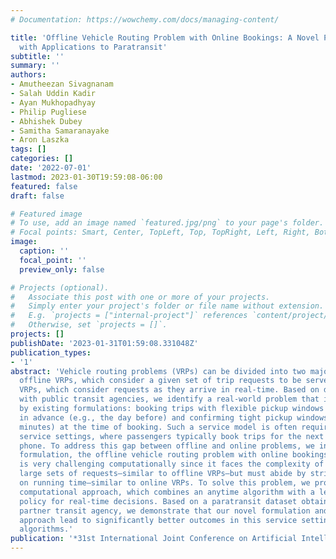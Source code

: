 ```yaml
---
# Documentation: https://wowchemy.com/docs/managing-content/

title: 'Offline Vehicle Routing Problem with Online Bookings: A Novel Problem Formulation
  with Applications to Paratransit'
subtitle: ''
summary: ''
authors:
- Amutheezan Sivagnanam
- Salah Uddin Kadir
- Ayan Mukhopadhyay
- Philip Pugliese
- Abhishek Dubey
- Samitha Samaranayake
- Aron Laszka
tags: []
categories: []
date: '2022-07-01'
lastmod: 2023-01-30T19:59:08-06:00
featured: false
draft: false

# Featured image
# To use, add an image named `featured.jpg/png` to your page's folder.
# Focal points: Smart, Center, TopLeft, Top, TopRight, Left, Right, BottomLeft, Bottom, BottomRight.
image:
  caption: ''
  focal_point: ''
  preview_only: false

# Projects (optional).
#   Associate this post with one or more of your projects.
#   Simply enter your project's folder or file name without extension.
#   E.g. `projects = ["internal-project"]` references `content/project/deep-learning/index.md`.
#   Otherwise, set `projects = []`.
projects: []
publishDate: '2023-01-31T01:59:08.331048Z'
publication_types:
- '1'
abstract: 'Vehicle routing problems (VRPs) can be divided into two major categories:
  offline VRPs, which consider a given set of trip requests to be served, and online
  VRPs, which consider requests as they arrive in real-time. Based on discussions
  with public transit agencies, we identify a real-world problem that is not addressed
  by existing formulations: booking trips with flexible pickup windows (e.g., 3 hours)
  in advance (e.g., the day before) and confirming tight pickup windows (e.g., 30
  minutes) at the time of booking. Such a service model is often required in paratransit
  service settings, where passengers typically book trips for the next day over the
  phone. To address this gap between offline and online problems, we introduce a novel
  formulation, the offline vehicle routing problem with online bookings. This problem
  is very challenging computationally since it faces the complexity of considering
  large sets of requests—similar to offline VRPs—but must abide by strict constraints
  on running time—similar to online VRPs. To solve this problem, we propose a novel
  computational approach, which combines an anytime algorithm with a learning-based
  policy for real-time decisions. Based on a paratransit dataset obtained from our
  partner transit agency, we demonstrate that our novel formulation and computational
  approach lead to significantly better outcomes in this service setting than existing
  algorithms.'
publication: '*31st International Joint Conference on Artificial Intelligence (IJCAI)*'
---
```

